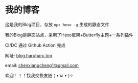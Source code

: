 # 我的博客

这是我的Blog项目，存放 `npx hexo -g` 生成的静态文件

我的Blog是静态站点，采用了Hexo框架+Butterfly主题+一系列插件

CI/DC 通过 Github Action 完成


网址: [blog.haruharu.top](https://blog.haruharu.top/)

email: chenxiangcheng1@gmail.com

欢迎！！！找我交换友链 ( •̀ ω •́ )✧
